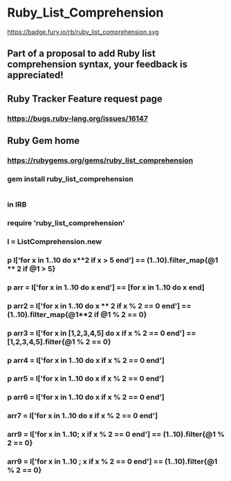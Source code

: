 # Ruby_List_Comprehension
https://badge.fury.io/rb/ruby_list_comprehension.svg
## Part of a proposal to add Ruby list comprehension syntax, your feedback is appreciated!
## Ruby Tracker Feature request page
### https://bugs.ruby-lang.org/issues/16147 
## Ruby Gem home
### https://rubygems.org/gems/ruby_list_comprehension
### gem install ruby_list_comprehension
# 
### in IRB 
### require 'ruby_list_comprehension'
### l = ListComprehension.new
### p l['for x in 1..10 do x**2 if x > 5 end'] == (1..10).filter_map{@1 ** 2 if @1 > 5} 
### p arr = l['for x in 1..10 do x end'] == [for x in 1..10 do x end] 
### p arr2 = l['for x in 1..10 do x ** 2 if x % 2 == 0 end'] == (1..10).filter_map{@1**2 if @1 % 2 == 0}
### p arr3 = l['for x in [1,2,3,4,5] do x if x % 2 == 0 end'] == [1,2,3,4,5].filter{@1 % 2 == 0}
### p arr4 = l['for x in 1..10 do x if x % 2 == 0 end']
### p arr5 = l['for x in 1..10 do x if x % 2 == 0 end']
### p arr6 = l['for x in 1..10 do x if x % 2 == 0 end']
### arr7 = l['for x in 1..10 do x if x % 2 == 0 end']
### arr9 = l['for x in 1..10; x if x % 2 == 0 end'] == (1..10).filter{@1 % 2 == 0}
### arr9 = l['for x in 1..10 ; x if x % 2 == 0 end'] == (1..10).filter{@1 % 2 == 0}
